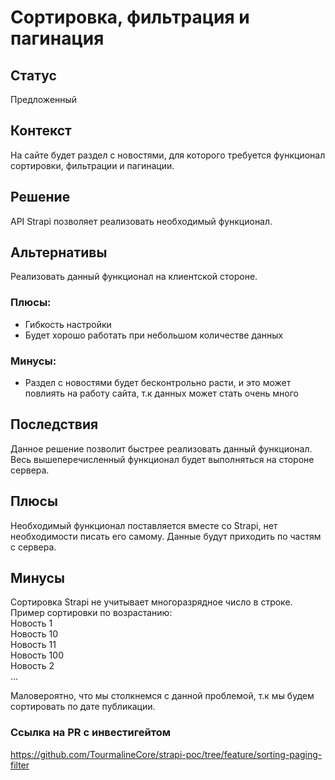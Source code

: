 # Сортировка, фильтрация и пагинация

## Статус
Предложенный

## Контекст
На сайте будет раздел с новостями, для которого требуется функционал сортировки, фильтрации и пагинации.

## Решение
API Strapi позволяет реализовать необходимый функционал.

## Альтернативы
Реализовать данный функционал на клиентской стороне.

### Плюсы:
- Гибкость настройки
- Будет хорошо работать при небольшом количестве данных

### Минусы:
- Раздел с новостями будет бесконтрольно расти, и это может повлиять на работу сайта, т.к данных может стать очень много

## Последствия
Данное решение позволит быстрее реализовать данный функционал.
Весь вышеперечисленный функционал будет выполняться на стороне сервера.

## Плюсы
Необходимый функционал поставляется вместе со Strapi, нет необходимости писать его самому. Данные будут приходить по частям с сервера.

## Минусы
Сортировка Strapi не учитывает многоразрядное число в строке.
Пример сортировки по возрастанию:<br/>
Новость 1<br/>
Новость 10<br/>
Новость 11<br/>
Новость 100<br/>
Новость 2<br/>
…<br/>

Маловероятно, что мы столкнемся с данной проблемой, т.к мы будем сортировать по дате публикации.

### Ссылка на PR с инвестигейтом
https://github.com/TourmalineCore/strapi-poc/tree/feature/sorting-paging-filter